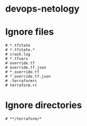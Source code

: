 # devops-netology
# Ignore files
	# *.tfstate
	# *.tfstate.*
	# crash.log
	# *.tfvars
	# override.tf
	# override.tf.json
	# *_override.tf
	# *_override.tf.json
	# .terraformrc
	# terraform.rc
# Ignore directories
	# **/terraform/*
